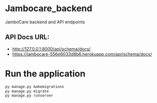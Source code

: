# Jambocare_backend
JamboCare backend and API endpoints

## API Docs URL:
- http://127.0.0.1:8000/api/schema/docs/
- https://jambocare-556e6033d8b6.herokuapp.com/api/schema/docs/

# Run the application

```bash
py manage.py makemigrations
py manage.py migrate
py manage.py runserver

```
